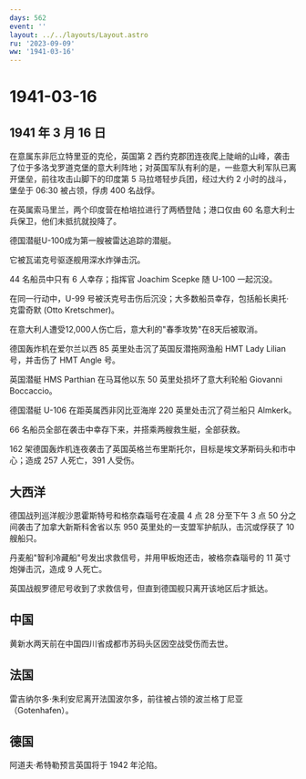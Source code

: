 ```yaml
---
days: 562
event: ''
layout: ../../layouts/Layout.astro
ru: '2023-09-09'
ww: '1941-03-16'
---
```


# 1941-03-16

## 1941 年 3 月 16 日

在意属东非厄立特里亚的克伦，英国第 2
西约克郡团连夜爬上陡峭的山峰，袭击了位于多洛戈罗道克堡的意大利阵地；对英国军队有利的是，一些意大利军队已离开堡垒，前往攻击山脚下的印度第
5 马拉塔轻步兵团，经过大约 2 小时的战斗，堡垒于 06:30 被占领，俘虏 400
名战俘。

在英属索马里兰，两个印度营在柏培拉进行了两栖登陆；港口仅由 60
名意大利士兵保卫，他们未抵抗就投降了。

德国潜艇U-100成为第一艘被雷达追踪的潜艇。

它被瓦诺克号驱逐舰用深水炸弹击沉。

44 名船员中只有 6 人幸存；指挥官 Joachim Scepke 随 U-100 一起沉没。

在同一行动中，U-99
号被沃克号击伤后沉没；大多数船员幸存，包括船长奥托·克雷奇默 (Otto
Kretschmer)。

在意大利人遭受12,000人伤亡后，意大利的"春季攻势"在8天后被取消。

德国轰炸机在爱尔兰以西 85 英里处击沉了英国反潜拖网渔船 HMT Lady Lilian
号，并击伤了 HMT Angle 号。

英国潜艇 HMS Parthian 在马耳他以东 50 英里处损坏了意大利轮船 Giovanni
Boccaccio。

德国潜艇 U-106 在距英属西非冈比亚海岸 220 英里处击沉了荷兰船只 Almkerk。

66 名船员全部在袭击中幸存下来，并搭乘两艘救生艇，全部获救。

162
架德国轰炸机连夜袭击了英国英格兰布里斯托尔，目标是埃文茅斯码头和市中心；造成
257 人死亡，391 人受伤。

## 大西洋

德国战列巡洋舰沙恩霍斯特号和格奈森瑙号在凌晨 4 点 28 分至下午 3 点 50
分之间袭击了加拿大新斯科舍省以东 950
英里处的一支盟军护航队，击沉或俘获了 10 艘船只。

丹麦船"智利冷藏船"号发出求救信号，并用甲板炮还击，被格奈森瑙号的 11
英寸炮弹击沉，造成 9 人死亡。

英国战舰罗德尼号收到了求救信号，但直到德国舰只离开该地区后才抵达。

## 中国

黄新水两天前在中国四川省成都市苏码头区因空战受伤而去世。

## 法国

雷吉纳尔多·朱利安尼离开法国波尔多，前往被占领的波兰格丁尼亚（Gotenhafen）。

## 德国

阿道夫·希特勒预言英国将于 1942 年沦陷。